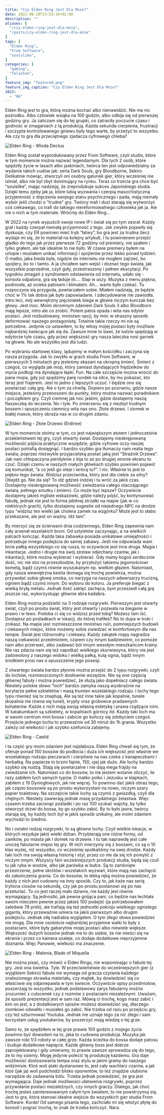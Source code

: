 ```yaml
---
title: "Czy Elden Ring Jest Dla Mnie?"
date: 2022-06-29T23:53:26+02:00
description: ""
aliases: [
  "/czy-elden-ring-jest-dla-mnie",
  "/posts/czy-elden-ring-jest-dla-mnie"
]
tags: [
  "Elden Ring",
  "From Software",
  "soulslike",
]
categories: [
  "gaming",
  "felieton",
]
feature_img: "featured.png"
feature_img_caption: "Czy Elden Ring Jest Dla Mnie?"
2022:
  - "06"
---
```


Elden Ring jest to gra, którą można kochać albo nienawidzić. Nie ma nic pośrodku. Albo człowiek wsiąka na 100 godzin, albo odbija się od pierwszej godziny gry. Ja zaliczam się do tej grupki, co zatraciły poczucie czasu i godność w zmaganiach z tą produkcją. Każda sekunda cierpienia, frustracji i szczypta kontrolowanego gniewu były tego warte, by przeżyć to wszystko. Ale czy to gra dla przeciętnego zjadacza cyfrowego chleba? 

![Elden Ring - Winda Dectus](./t13RAg1A.png)

Elden Ring został wyprodukowany przez From Software, czyli studio, które w tym momencie można nazwać legendarnym. Dla tych 2 osób, które spędziły życie w lasach albo jaskiniach, twórca ten jest odpowiedzialny za wydanie takich cudów jak: seria Dark Souls, gry Bloodborne, Sekiro. Delikatnie mówiąc, stworzyli oni osobny gatunek gier, który wcześniej nie istniał, albo nie był zbyt dominujący na rynku. Teraz co trzecia gra chce być “soulslike”, mając nadzieję, że zreprodukuje sukces Japońskiego studia. Dzięki temu zjeby jak ja, które lubią wyzwania i czerpią masochistyczną przyjemność z dręczenia swojego stanu psychicznego i pada, mają niemały wybór jeśli chodzi o “trudne” gry. Twórcy mali i duzi starają się wytworzyć coś ciekawego, co trafi do takiego niereformowalnego człowieka jak ja. Ale nie o nich w tym materiale. Wróćmy do Elden Ring…

W 2022 na rynek wypuścili swoje nowe IP i świat się po tym zesrał. Każdy grał i każdy czerpał niemałą przyjemność z tego. Jak zwykle pojawiły się dyskusje, czy ER powinien mieć tryb “łatwy”, bo gra jest za trudna (lecz wydaje mi się, że to materiał na kolejny artykuł). I tu powinienem przejść gładko do tego jak przez pierwsze 72 godziny od premiery, nie spałem i tylko grałem, ale tak idealnie to nie było. W czasie premiery byłem na urlopie i musiałem unikać informacji i spojlerów przez lekko ponad tydzień. O matko, jaka bieda była, nigdzie do internetu nie mogłem zajrzeć, bo spojlery, bo to i tamto. A ja chciałem sam wejść i doznać tego świata, jak wszystkie poprzednie, czyli goły, przestraszony i pełnen ekscytacji. Po tygodniu zmagań z syndromem odstawienia od internetu, udało się - konsola odpalona, gra się ładuje iiii…. Slap w uszy. Muzyka z menu piękna, podniosła, aż ocieka patosem i klimatem. Ah… warto było czekać. Tu rozpoczyna się przygoda, powtarzałem sobie. Miałem nadzieję, że będzie choć w 1% tak dobra jak było zapowiadane. I zdecydowanie nie zawiodła. Intro leci, mój wewnętrzny pięciolatek biega w głowie niczym kurczak bez głowy. Jest moc. Moim skromnym zdaniem Dark Souls 3 albo Bloodborn mają lepsze, intro ale co zrobić. Potem patos opada i wita nas edytor postaci. Jest rozbudowany, mnóstwo opcji, by móc w straszny sposób deformować naszego protagonistę. Totalnie takie rzeczy mi nie są potrzebne. Jedynie co ustawiłem, to by włosy mojej postaci były możliwie najbardziej świecące jak się da. Zawsze mnie to bawi, że ludzie spędzają w edytorze tyle czasu, gdy przez większość gry nasza laleczka nosi garnek na głowie. No ale wszystko jest dla ludzi.

Po wybraniu startowej klasy, lądujemy w małym kościółku i zaczyna się nasza przygoda. Jak to zwykło w grach studia From Software, w pierwszych 5 minutach gry jesteśmy skazani na okropną śmierć. Śmierć z czegoś, co wygląda jak mop, który zamiast dyndających frędzelków do mycia podłogi ma dyndające łapki. Fun. Na całe szczęście można wrócić do pana mopa, gdy już spędzimy parę rundek na siłce, by mu pokazać, kto teraz jest frajerem. Jest to jedno z lepszych uczuć. I będzie ono się powtarzać całą grę. Ale o tym za chwilę. Dopiero po poznaniu, gdzie nasze miejsce, jesteśmy przenoszeni do punkty, który można nazwać poradnikiem i początkiem gry. Czyli ciemnej jak noc jaskini, gdzie dostajemy naszą flaszeczkę do leczenia. No i tyle. Po zmierzeniu się z niezbyt trudnym bossem i opuszczeniu ciemnicy wita nas ono. Złote drzewo. I ziomek w białej masce, który obraża nas w co drugim zdaniu.

![Elden Ring - Złote Drzewo (Erdtree)](./GuQMVXrg.png)

W tym momencie stoimy w tym, co jest największym atutem i jednocześnie przekleństwem tej gry, czyli otwarty świat. Dostajemy nieskrępowaną możliwość pójścia praktycznie wszędzie, gdzie cyfrowe oczy naszej postaci potrafią dosięgnąć. I bardzo szybko gra tłumaczy nam realia tego świata, poprzez niezwykle przyjacielską postać jaką jest “Strażnik Drzewa”. Jak nam chłopaczyna pierdyknie z kija to aż po drugiej stronie ekranu to czuć. Dzięki czemu w naszych małych główkach szybko powinien pojawić się komunikat, “a co jeśli go oleje i wrócę tu?”. I nic. Właśnie to jest to piękno tego świata. Widzisz przeciwnika, który jest dla ciebie za silny? Obejdź go. Nie da się? To idź gdzieś indziej i tu wróć za jakiś czas. Dostajemy nieskrępowaną możliwość zwiedzania całego otaczającego świata, pełnego smutku i śmierci. Co może być lepsze? Oczywiście dostajemy jakieś mgliste wskazówki, gdzie należy pójść, by kontynuować fabułę, jednak nie jest to forma jebitnej strzałki na mapie (jak w co niektórych grach), tylko dostajemy sugestie od niejednego NPC na drodze typu “widzisz ten wielki jak cholera zamek na wzgórku? Może jest to słabo przekazane, ale jest on ważny. Idź tam”.

By mierzyć się ze ścierwami dnia codziennego, Elden Ring zapewnia nam cały arsenał wszelakich broni. Od sztyletów zaczynając, a na wielkich palcach kończąc. Każda taka zabawka posiada unikatowe umiejętności i potrzebuje innego podejścia do samej zabawy. Jeśli nie odpowiada wam bicie pałką wszystkiego co się rusza, to oczywiście jest inna droga. Magia i inkantacje. Jedno i drugie ma swój zestaw odjechany czarów, jak i inkantacji, które można wybierać i wybierać. Gdy mamy kogoś serdecznie dość, nic nie stoi na przeszkodzie, by przyłożyć takiemu jegomościowi kometą, bądź czymś równie wyszukanym np. wielkim głazem. Natomiast, gdy nasza wewnętrzna bestia domaga się trochę powietrza, można przywołać sobie głowę smoka, co narzyga na naszych adwersarzy trucizną, ogniem bądź czymś innym. Do wyboru do koloru. Ja preferuje biegać z wielką bryłą metalu. Jednak ilość zaklęć zachęca, bym przeszedł całą grę jeszcze raz, wykorzystując głównie abra kadabra.

Elden Ring można podzielić na 3 rodzaje rozgrywki. Pierwszym jest otwarty świat, czyli po prostu świat, który jest otwarty i pozwala na bieganie w prawo i w lewo. Podoba ci się co widzisz przed tobą? Możesz tam iść. Dostajesz po pośladkach w lokacji, do której trafiłeś? No to dupa w troki i znikasz. Na mapie jest rozmieszczone mnóstwo ruin, pomniejszych budowli i ciekawych miejsc, które możemy sobie zwiedzać w komfortowym dla nas tempie. Świat jest różnorodny i ciekawy. Każdy zakątek mapy nagradza naszą ciekawość przedmiotem, czarem czy innym badziewiem, co pomoże nam albo przerwać, albo zadawać ból innym wesołym mieszkańcom krainy. Nie raz zdarza nam się też napotkać wielkiego skurwiesyna, który nie jest zadowolony z naszego widoku i wielką pałką, kulą ognia, bądź innym środkiem prosi nas o opuszczenie jego posesji.

Z otwartego świata bardzo płynnie można przejść do 2 typu rozgrywki, czyli do lochów, rozmieszczonych dosłownie wszędzie. Nie są one częścią głównej fabuły i można powiedzieć, że służą jako dopełniacz całego świata. Niestety polskie słowo “loch” bardzo zamyka naszą wyobraźnie na korytarze pełne szkieletów i masą trumien wszelakiego rodzaju. I lochy tego typu również się tu znajdują. Ale są też inne takie jak kopalnie, tunele (kopalnia nie równa się tunel), krypty oraz grobowce pradawnych bohaterów. Każde z nich mają swoją własną estetykę i prawa rządzące nimi. W katakumbach są szkielety, w kopalniach górnicy itd. Każdy taki loch ma w swoim centrum mini bossa i zabicie go kończy się zdobyciem czegoś. Przejście jednego lochu to przeważnie od 30 minut do 1h grania. Wszystko zależy od wielkości i jak szybko szefuncia zabijemy.

![Elden Ring - Caelid](./API7g1qA.png)

I ta część gry moim zdaniem jest najsłabsza. Elden Ring chwali się tym, że oferuje ponad 150 bossów do podbicia i duża ich większość jest właśnie we wszelakiego rodzaju pieczarach i cierpliwie na nas czeka z kanapeczkami i herbatką. Na papierze to brzmi fajnie, 150, ojej jak dużo. Ale lochy bardzo szybko się nudzą. Stają się powtarzalne i nie dają mega frajdy na zwiedzanie ich. Natomiast co do bossów, to nie jestem wstanie zliczyć, ile razy zabiłem tych samych typów. O matko polko i Jezusku w klapkach, zabiłem z 10 Dyniogłowych, jak nie więcej. To powinno dać jakiś obraz tego, jak często bossowie są po prostu wykorzystani na nowo, niczym szary papier toaletowy. Na szczęście takie lochy są czymś z gwiazdką, czyli dla chętnych. Niestety zawierają jednak masę przydatnego żelastwa. Więc czasem trzeba zacisnąć pośladki i po raz 100 szukać wajchy, by tylko otworzyć drzwi do bossa, by go szybko zabić. By to było jasne, twórcy starają się, by każdy loch był w jakiś sposób unikalny, ale moim zdaniem wychodzi to średnio.

No i ostatni rodzaj rozgrywki, to są główne lochy. Czyli wielkie lokacje, w których rezyduje jakiś wielki dzban. Przybierają one różne formy, od zamków, po miasta jak i domek na drzewie. I tu tak naprawdę jest całe uroczę fabularne mięso tej gry. W nich mierzymy się z bossami, co są o 10 klas wyżej, niż wszystko, co wcześniej spotkaliśmy na swej drodze. Każdy taki loch ma swoją własną historię i styl, przez co nie da się ich pomylić z niczym innym. Wszyscy fani wcześniejszych produkcji studia, będą się czuli tu jak ryba w wodzie, albo jak parówka w bułce. Są to zamknięte przestrzenie, pełne skrótów i wszelakich wyzwań, które mają nas zachęcić do zakończenia grania. Co do bossów, to lekką ręką można powiedzieć, że każdy z nich jest cudowny na inny sposób. Czy to, jak każe nas serią tryliona ciosów na sekundę, czy jak po prostu postanowi się po nas przeturlać. To co jest raczej mało dziwne, nie każdy jest równie wymagający. Są jednostki, jak pewna gnijąca pani, co będzie nas łechtała swoim mieczem pewnie przez jakieś 100 podejść (ja potrzebowałem zaledwie 78 prób), ale trafiają się też jednostki pokroju wielkiego ognistego giganta, który przeważnie umiera na jakiś pierwszym albo drugim podejściu. Jednak siłę nadrabia wyglądem. O tym złego słowa powiedzieć nie mogę. Dla mnie osobiście najbardziej przyjemne walki to były z postaciami, które były gabarytów mojej postaci albo niewiele większe. Większość dużych bossów jednak ma to do siebie, że nie mieści się na ekranie i przez co kamera szaleje, co dodaje dodatkowe nieprzyjemne doznania. Więc Panowie, wielkość ma znaczenie.

![Elden Ring - Malenia, Blade of Miquella](./aTIaNFJK.png)

Nie można pisać, czy mówić o Elden Ringu, nie wspominając o fabule tej gry. Jest ona świetna. Tyle. W przeciwieństwie do wcześniejszych gier (z wyjątkiem Sekiro) fabuła nie wymaga od gracza czytania każdego znalezionego skrawka materiału, czy majtek, by dowiedzieć się co właściwie się odjaniepawla w tym świecie. Oczywiście opisy przedmiotów, poszerzają to wszystko, jednak podstawowy zarys fabularny można zrozumieć z cutscenek czy z rozmów z postaciami niezależnymi. Uważam, że sposób prezentacji jest w sam raz. Mówią ci trochę, kogo masz zabić i kim on jest, a z dodatkowych opisów możesz dowiedzieć się, dlaczego ziomkowi odwaliło i musiałeś go zabić. Nie trzeba od razu po przejściu gry, czy też szturmować Youtuba. Jednak nie uznaje tego za nic złego i sam korzystam usług youtuberów, by poszerzyć moją wiedzę o tej grze. 

Samo to, że spędziłem w tej grze prawie 100 godzin z mojego życia powinno być dowodem na to, jaka to cudowna produkcja. Muzyka jak zawsze robi 1/3 roboty w całej grze. Każda ścieżka do bossa dodaje patosu i buduje dodatkowe napięcie. Każde główny boss jest dobrze zaprojektowany i gdy umieramy, to prawie zawsze sprowadza się do tego, że to my ssiemy. Mogę jedynie polecić tę produkcję każdemu. Gra daje możliwość dostosowania tempa oraz stylu w jakim gramy do naszego widzimisie. Ktoś woli ataki dystansowe to, jest cały wachlarz czarów, a jak ktoś (jak ja) woli podchodzi blisko oponentów, to też znajdzie ulubione narzędzie do zadawania bólu. Trzeba jednak powiedzieć, że gra jest wymagająca. Daje jednak możliwości ułatwienia rozgrywki, poprzez przywołanie postaci niezależnych, czy innych graczy. Dlatego, jak choć trochę jesteś zainteresowanym całym tym światem, to nie powstrzymuj się. Jest to gra, która stanowi idealne wejście do wszystkich gier studia From Software. Kurde! Od samego pisania tego, zachciało mi się włożyć płytę do konsoli i pograć trochę, to znak że trzeba kończyć. Nara.
